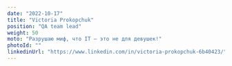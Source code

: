 ```yaml
---
date: "2022-10-17"
title: "Victoria Prokopchuk"
position: "QA team lead"
weight: 50
moto: "Разрушаю миф, что IT — это не для девушек!"
photoId: ""
linkedinUrl: "https://www.linkedin.com/in/victoria-prokopchuk-6b40423/" 
---
```

